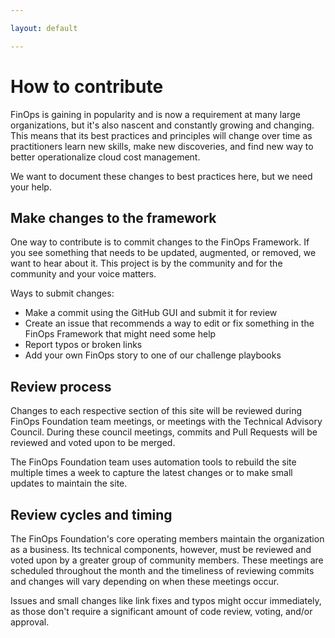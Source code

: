 ```yaml
---

layout: default

---
```


# How to contribute
FinOps is gaining in popularity and is now a requirement at many large organizations, but it's also nascent and constantly growing and changing. This means that its best practices and principles will change over time as practitioners learn new skills, make new discoveries, and find new way to better operationalize cloud cost management.

We want to document these changes to best practices here, but we need your help.

## Make changes to the framework
One way to contribute is to commit changes to the FinOps Framework. If you see something that needs to be updated, augmented, or removed, we want to hear about it. This project is by the community and for the community and your voice matters.

Ways to submit changes:
* Make a commit using the GitHub GUI and submit it for review
* Create an issue that recommends a way to edit or fix something in the FinOps Framework that might need some help
* Report typos or broken links
* Add your own FinOps story to one of our challenge playbooks

## Review process

Changes to each respective section of this site will be reviewed during FinOps Foundation team meetings, or meetings with the Technical Advisory Council. During these council meetings, commits and Pull Requests will be reviewed and voted upon to be merged.

The FinOps Foundation team uses automation tools to rebuild the site multiple times a week to capture the latest changes or to make small updates to maintain the site.

## Review cycles and timing
The FinOps Foundation's core operating members maintain the organization as a business. Its technical components, however, must be reviewed and voted upon by a greater group of community members. These meetings are scheduled throughout the month and the timeliness of reviewing commits and changes will vary depending on when these meetings occur.

Issues and small changes like link fixes and typos might occur immediately, as those don't require a significant amount of code review, voting, and/or approval.
